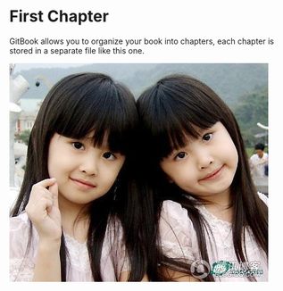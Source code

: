 # First Chapter

GitBook allows you to organize your book into chapters, each chapter is stored in a separate file like this one.

![](photo.jpg)